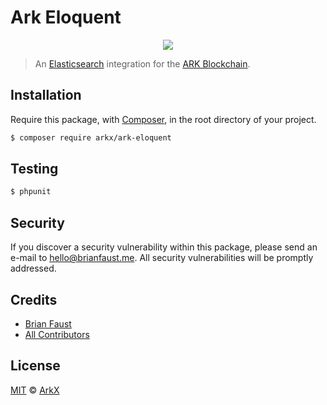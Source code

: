 # Ark Eloquent

<p align="center">
    <img src="https://gitlab.com/arkx/ark-eloquent/raw/master/banner.png" />
</p>

> An [Elasticsearch](https://github.com/ArkEcosystem/core) integration for the [ARK Blockchain](https://github.com/ArkEcosystem/core).

## Installation

Require this package, with [Composer](https://getcomposer.org/), in the root directory of your project.

```bash
$ composer require arkx/ark-eloquent
```

## Testing

``` bash
$ phpunit
```

## Security

If you discover a security vulnerability within this package, please send an e-mail to hello@brianfaust.me. All security vulnerabilities will be promptly addressed.

## Credits

- [Brian Faust](https://gitlab.com/faustbrian)
- [All Contributors](../../../../contributors)

## License

[MIT](LICENSE) © [ArkX](https://arkx.io)
